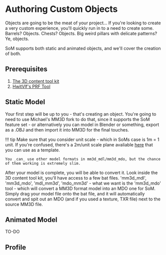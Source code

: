 # Authoring Custom Objects
Objects are going to be the meat of your project... If you're looking to create a very custom experience, you'll quickly run in to a need to create some. Barrels? Objects. Chests? Objects. Big weird pillars with delicate patterns? Ye, objects.

SoM supports both static and animated objects, and we'll cover the creation of both.

## Prerequisites
1. [The 3D content tool kit](https://serve.swordofmoonlight.com/Tools/MM3D_SomEx_V100.7z)
2. [HwitVlf's PRF Tool](https://www.swordofmoonlight.com/404youbastard/)

## Static Model
Your first step will be up to you - that's creating an object. You're going to need to use Michael's MM3D fork to do that, since it supports the SoM feature set - or alternatively you can model in Blender or something, export as a .OBJ and then import it into MM3D for the final touches. 

!!! tip
    Make sure that you consider unit scale - which in SoMs case is 1m = 1 unit. If you're confused, there's a 2m/unit scale plane avaliable [here](https://serve.swordofmoonlight.com/Tools/2mTemplate.obj) that you can use as a template.

    You _can_ use other model formats in mm3d_mdl/mm3d_mdo, but the chance of them working is extremely slim.

After your model is complete, you will be able to convert it. Look inside the 3D content tool kit, you'll have access to a few bat files. 'mm3d_mdl', 'mm3d_mdo', 'mdl_mm3d', 'mdo_mm3d' - what we want is the 'mm3d_mdo' tool - which will convert a MM3D format model into an MDO one for SoM. Simply drag your model file onto the bat file, and it will automatically convert and spit out an MDO (and if you used a texture, TXR file) next to the source MM3D file.

## Animated Model
TO-DO

## Profile
